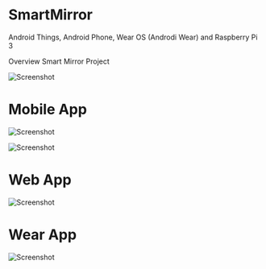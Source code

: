 # SmartMirror

Android Things, Android Phone, Wear OS (Androdi Wear) and Raspberry Pi 3

Overview Smart Mirror Project

![Screenshot](https://github.com/MehmetAliSicak/SmartMirror/blob/master/AppImages/smartmirror%20purple.png)

# Mobile App

![Screenshot](https://github.com/MehmetAliSicak/SmartMirror/blob/master/AppImages/phone/phone-purple-home.png)

![Screenshot](https://github.com/MehmetAliSicak/SmartMirror/blob/master/AppImages/phone/phone-purple-save.png)

# Web App

![Screenshot](https://github.com/MehmetAliSicak/SmartMirror/blob/master/AppImages/web/web-purple.png)

# Wear App

![Screenshot](https://github.com/MehmetAliSicak/SmartMirror/blob/master/AppImages/wear%20os/wear-purple.png)


